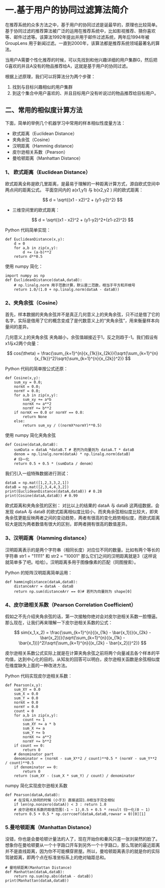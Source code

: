 # 一.基于用户的协同过滤算法简介
在推荐系统的众多方法之中，基于用户的协同过滤是诞最早的，原理也比较简单。基于协同过滤的推荐算法被广泛的运用在推荐系统中，比如影视推荐、猜你喜欢等、邮件过滤等。该算法1992年提出并用于邮件过滤系统，两年后1994年被 GroupLens 用于新闻过滤。一直到2000年，该算法都是推荐系统领域最著名的算法。

当用户A需要个性化推荐的时候，可以先找到和他兴趣详细的用户集群G，然后把G喜欢的并且A没有的物品推荐给A，这就是基于用户的协同过滤。

根据上述原理，我们可以将算法分为两个步骤：

 1. 找到与目标兴趣相似的用户集群
 2. 到这个集合中用户喜欢的、并且目标用户没有听说过的物品推荐给目标用户。

## 二、常用的相似度计算方法
下面，简单的举例几个机器学习中常用的样本相似性度量方法：

 - 欧式距离（Euclidean Distance）
 - 夹角余弦（Cosine）
 - 汉明距离（Hamming distance） 
 - 皮尔逊相关系数（Pearson）
 - 曼哈顿距离（Manhattan Distance）
 
### 1、 欧式距离（Euclidean Distance）
欧式距离全称是欧几里距离，是最易于理解的一种距离计算方式，源自欧式空间中两点间的距离公式。
平面空间内的  a(x1,y1) 与  b(x2,y2 ) 间的欧式距离：  

$$ d = \sqrt{(x1 - x2)^2 + (y1-y2)^2} $$  

- 三维空间里的欧式距离：  

$$ d = \sqrt{(x1 - x2)^2 + (y1-y2)^2+(z1-z2)^2} $$  

Python 代码简单实现：

    def EuclideanDistance(x,y):
        d = 0
        for a,b in zip(x,y):
            d += (a-b)**2
        return d**0.5

使用 numpy 简化：

    import numpy as np
    def EuclideanDistance(dataA,dataB):
        # np.linalg.norm 用于范数计算，默认是二范数，相当于平方和开根号
        return 1.0/(1.0 + np.linalg.norm(dataA - dataB))

### 2、夹角余弦（Cosine）
首先，样本数据的夹角余弦并不是真正几何意义上的夹角余弦，只不过是借了它的名字，实际是借用了它的概念变成了是代数意义上的“夹角余弦”，用来衡量样本向量间的差异。

几何意义上的夹角余弦
夹角越小，余弦值越接近于1，反之则趋于-1。我们假设有x1与x2两个向量：

$$ cos(\theta) = \frac{\sum_{k=1}^{n}{x_{1k}}x_{2k}}{\sqrt{\sum_{k=1}^{n}{x_{1k}}^2}\sqrt{\sum_{k=1}^{n}{x_{2k}}^2}} $$  

Python 代码的简单按公式还原：

    def Cosine(x,y):
        sum_xy = 0.0;  
        normX = 0.0;  
        normY = 0.0;  
        for a,b in zip(x,y):  
            sum_xy += a*b  
            normX += a**2  
            normY += b**2  
        if normX == 0.0 or normY == 0.0:  
            return None  
        else:  
            return sum_xy / ((normX*normY)**0.5)  

使用 numpy 简化夹角余弦
  
    def Cosine(dataA,dataB):
        sumData = dataA *dataB.T # 若列为向量则为 dataA.T * dataB
        denom = np.linalg.norm(dataA) * np.linalg.norm(dataB)
        # 归一化
        return 0.5 + 0.5 * (sumData / denom)

 
我们引入一组特殊数据进行测试：

    dataA = np.mat([1,2,3,3,2,1])
    dataB = np.mat([2,3,4,4,3,2])
    print(EuclideanDistance(dataA,dataB)) # 0.28
    print(Cosine(dataA,dataB)) # 0.99

欧式距离和夹角余弦的区别：
对比以上的结果的 dataA 与 dataB 这两组数据，会发现 dataA 与 dataB 的欧式距离相似度比较小，而夹角余弦相似度比较大，即夹角余弦更能反映两者之间的变动趋势，两者有很高的变化趋势相似度，而欧式距离较大是因为两者数值有很大的区别，即两者拥有很高的数值差异。

### 3、汉明距离（Hamming distance）
汉明距离表示的是两个字符串（相同长度）对应位不同的数量。比如有两个等长的字符串 str1 = "11111" 和 str2 = "10001" 那么它们之间的汉明距离就是3（这样说就简单多了吧。哈哈）。汉明距离多用于图像像素的匹配（同图搜索）。

Python 的矩阵汉明距离简单运用：

    def hammingDistance(dataA,dataB):
        distanceArr = dataA - dataB
        return np.sum(distanceArr == 0)# 若列为向量则为 shape[0]

### 4、皮尔逊相关系数（Pearson Correlation Coefficient）
假如之不先介绍夹角余弦的话，第一次接触你绝对会对皮尔逊相关系数一脸懵逼。那么现在，让我们再来理解一下皮尔逊相关系数的公式：

$$ sim(x_1,x_2) = \frac{\sum_{k=1}^{n}{(x_{1k} - \bar{x_1})}(x_{2k} - \bar{x_2})}{\sqrt{\sum_{k=1}^{n}{(x_{1k} - \bar{x_1})}^2}\sqrt{\sum_{k=1}^{n}{(x_{2k} - \bar{x_2})}^2}} $$

皮尔逊相关系数公式实际上就是在计算夹角余弦之前将两个向量减去各个样本的平均值，达到中心化的目的。从知友的回答可以明白，皮尔逊相关函数是余弦相似度在维度缺失上面的一种改进方法。

Python 代码实现皮尔逊相关系数：

    def Pearson(x,y):
        sum_XY = 0.0
        sum_X = 0.0
        sum_Y = 0.0
        normX = 0.0
        normY = 0.0
        count = 0
        for a,b in zip(x,y):
            count += 1
            sum_XY += a * b
            sum_X += a
            sum_Y += b
            normX += a**2
            normY += b**2
        if count == 0:
            return 0
        # denominator part
        denominator = (normX - sum_X**2 / count)**0.5 * (normY - sum_Y**2 / count)**0.5
        if denominator == 0:
            return 0
        return (sum_XY - (sum_X * sum_Y) / count) / denominator

numpy 简化实现皮尔逊相关系数

    def Pearson(dataA,dataB):
        # 在没有人协同的时候（小于3）直接返回1.0相当于完全相似
        if len(np.nonzero(dataA)) < 3 : return 1.0
        # 皮尔逊相关系数的取值范围(-1 ~ 1),0.5 + 0.5 * result 归一化(0 ~ 1)
        return 0.5 + 0.5 * np.corrcoef(dataA,dataB,rowvar = 0)[0][1]

### 5.曼哈顿距离（Manhattan Distance）
没错，你也是会曼哈顿计量法的人了，现在开始你和秦风只差一张刘昊然的脸了。想象你在曼哈顿要从一个十字路口开车到另外一个十字路口，那么驾驶的最近距离并不是直线距离，因为你不可能横穿房屋。所以，曼哈顿距离表示的就是你的实际驾驶距离，即两个点在标准坐标系上的绝对轴距总和。

    # 曼哈顿距离(Manhattan Distance)
    def Manhattan(dataA,dataB):
        return np.sum(np.abs(dataA - dataB))
    print(Manhattan(dataA,dataB))


<script type="text/javascript" async src="https://cdn.mathjax.org/mathjax/latest/MathJax.js?config=TeX-MML-AM_CHTML"></script>